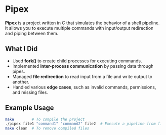 # Pipex

**Pipex** is a project written in C that simulates the behavior of a shell pipeline. It allows you to execute multiple commands with input/output redirection and piping between them.

## What I Did
- Used **fork()** to create child processes for executing commands.
- Implemented **inter-process communication** by passing data through pipes.
- Managed **file redirection** to read input from a file and write output to another.
- Handled various **edge cases**, such as invalid commands, permissions, and missing files.
  
## Example Usage
```sh
make        # To compile the project
./pipex file1 "command1" "command2" file2  # Execute a pipeline from file1 through two commands to file2
make clean  # To remove compiled files

